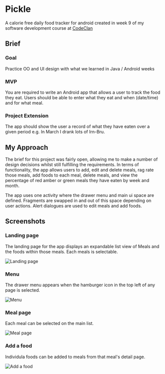 # Pickle
A calorie free daily food tracker for android created in week 9 of my software development course at [CodeClan](http://codeclan.com)

## Brief
### Goal
Practice OO and UI design with what we learned in Java / Android weeks

### MVP
You are required to write an Android app that allows a user to track the food they eat. Users should be able to enter what they eat and when (date/time) and for what meal.

### Project Extension
The app should show the user a record of what they have eaten over a given period e.g. In March I drank lots of Irn-Bru.

## My Approach
The brief for this project was fairly open, allowing me to make a number of design decisions whilst still fulfilling the requirements. In terms of functionality, the app allows users to add, edit and delete meals, rag rate those meals, add foods to each meal, delete meals, and view the percentage of red amber or green meals they have eaten by week and month.

The app uses one activity where the drawer menu and main ui space are defined. Fragments are swapped in and out of this space depending on user actions. Alert dialogues are used to edit meals and add foods. 

## Screenshots
### Landing page
The landing page for the app displays an expandable list view of Meals and the foods within those meals. Each meals is selectable.

![Landing page](https://dl.dropboxusercontent.com/s/ubmkenpt3fnmtcj/food_tracker_5.png?dl=0)


### Menu
The drawer menu appears when the hamburger icon in the top left of any page is selected.

![Menu](https://dl.dropboxusercontent.com/s/849wspgo6hjs9di/food_tracker_8.png?dl=0)


### Meal page
Each meal can be selected on the main list.

![Meal page](https://dl.dropboxusercontent.com/s/2qbm4111no1y2b4/food_tracker_6.png?dl=0)


### Add a food
Individula foods can be added to meals from that meal's detail page.

![Add a food](https://dl.dropboxusercontent.com/s/6mbtdpa40nljrsz/food_tracker_7.png?dl=0)
